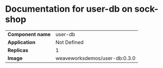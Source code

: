 # Documentation for user-db on sock-shop

|||
| --- | ---- |
| **Component name** | user-db |
| **Application** | Not Defined |
| **Replicas** | 1 |
| **Image** | weaveworksdemos/user-db:0.3.0 |

